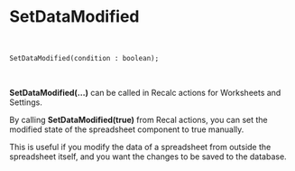 # SetDataModified

<br/>

```
SetDataModified(condition : boolean);
```

<br/>

**SetDataModified(…)** can be called in Recalc actions for Worksheets and Settings. 

By calling **SetDataModified(true)** from Recal actions, you can set the modified state of the spreadsheet component to true manually. 

This is useful if you modify the data of a spreadsheet from outside the spreadsheet itself, and you want the changes to be saved to the database.